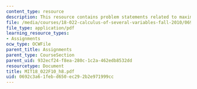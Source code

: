 ```yaml
---
content_type: resource
description: This resource contains problem statements related to maxima and minima.
file: /media/courses/18-022-calculus-of-several-variables-fall-2010/0692c3a61febd650ec292b2e971999cc_MIT18_022F10_h8.pdf
file_type: application/pdf
learning_resource_types:
- Assignments
ocw_type: OCWFile
parent_title: Assignments
parent_type: CourseSection
parent_uid: 932ecf24-f8ea-280c-1c2a-462edb8532dd
resourcetype: Document
title: MIT18_022F10_h8.pdf
uid: 0692c3a6-1feb-d650-ec29-2b2e971999cc
---
```


